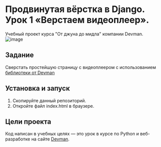 # Продвинутая вёрстка в Django. Урок 1 «Верстаем видеоплеер».

Учебный проект курса "От джуна до мидла" компании Devman.  
![image](https://dvmn.org/media/lessons/ezgif.com-crop.gif)

## Задание

Сверстать простейшую страницу с видеоплеером с использованием [библиотеки от Devman](https://github.com/devmanorg/video-player-jslib)  

## Установка и запуск

1. Скопируйте данный репозиторий.
2. Откройте файл  index.html в браузере.  

## Цели проекта

Код написан в учебных целях — это урок в курсе по Python и веб-разработке на сайте [Devman](https://dvmn.org).